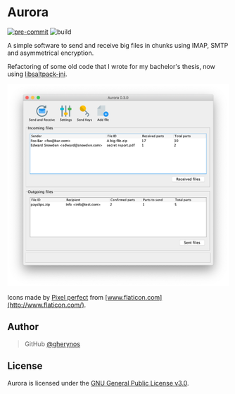 # Aurora

[![pre-commit](https://img.shields.io/badge/pre--commit-enabled-brightgreen?logo=pre-commit&logoColor=white)](https://github.com/pre-commit/pre-commit)
![build](https://github.com/gherynos/aurora/workflows/build/badge.svg)

A simple software to send and receive big files in chunks using IMAP, SMTP and asymmetrical encryption.

Refactoring of some old code that I wrote for my bachelor's thesis, now using [libsaltpack-jni](https://github.com/gherynos/libsaltpack-jni).

![Main interface screenshot](screenshot.png)

Icons made by [Pixel perfect](https://www.flaticon.com/authors/pixel-perfect) from [www.flaticon.com](http://www.flaticon.com/).

## Author

> GitHub [@gherynos](https://github.com/gherynos)

## License

Aurora is licensed under the [GNU General Public License v3.0](https://www.gnu.org/licenses/gpl-3.0.en.html).
